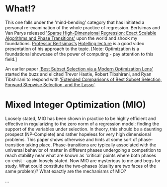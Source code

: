 <!--
.. title: Sparse High-Dimensional Regression
.. slug: sparse-high-dimensional-regression
.. date: 2019-02-11 12:29:47 UTC
.. tags: 
.. category: 
.. link: 
.. description: 
.. type: text
.. has_math: True
-->

# What!?

This one falls under the 'mind-bending' category that has initiated a personal re-examination of the whole practice of regression. Bertsimas and Van Parys released ['Sparse High-Dimensional Regression: Exact Scalable Algorithms and Phase Transitions'](https://arxiv.org/abs/1709.10029) upon the world and shook my foundations. [Professor Bertsimas's](http://www.mit.edu/~dbertsim/) [Hotelling lecture](https://www.youtube.com/watch?v=7w9aRrYgGEs) is a good video presentation of his approach to the topic.
\[Note: Optimization is a foundational showcase of the power of computing - pay attention to this field.\]

An earlier paper ['Best Subset Selection via a Modern Optimization Lens'](https://arxiv.org/abs/1507.03133) started the buzz and elicited Trevor Hastie, Robert Tibshirani, and Ryan Tibshirani to respond with ['Extended Comparisons of Best Subset Selection, Forward Stepwise Selection, and the Lasso'](https://arxiv.org/abs/1707.08692).

# Mixed Integer Optimization (MIO)

Loosely stated, MIO has been shown in practice to be highly efficient and effective in regularizing to the zero norm of a regression model; finding the support of the variables under selection. In theory, this should be a daunting prospect (NP-Complete) and rather hopeless for very high dimensional problems. This paper shows otherwise and hints at some sort of phase-transition taking place. Phase-transitions are typically associated with the universal behavior of matter in different phases undergoing a competition to reach stability near what are known as 'critical' points where both phases co-exist - again loosely stated. Now MIO are mysterious to me and begs for study. What could constitute the two-phases (duality are two faces of the same problem)? What exactly are the mechanisms of MIO?

...
